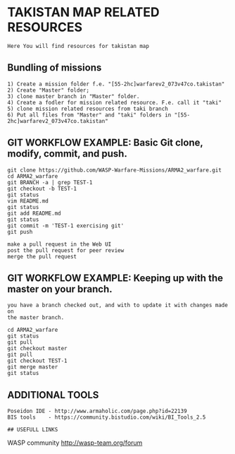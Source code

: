 # TAKISTAN MAP RELATED RESOURCES
```
Here You will find resources for takistan map
```
## Bundling of missions
```
1) Create a mission folder f.e. "[55-2hc]warfarev2_073v47co.takistan"
2) Create "Master" folder;
3) clone master branch in "Master" folder.  
4) Create a fodler for mission related resource. F.e. call it "taki"
5) clone mission related resources from taki branch
6) Put all files from "Master" and "taki" folders in "[55-2hc]warfarev2_073v47co.takistan"
```
## GIT WORKFLOW EXAMPLE: Basic Git clone, modify, commit, and push.
```
git clone https://github.com/WASP-Warfare-Missions/ARMA2_warfare.git
cd ARMA2_warfare
git BRANCH -a | grep TEST-1
git checkout -b TEST-1
git status
vim README.md
git status
git add README.md
git status
git commit -m 'TEST-1 exercising git'
git push

make a pull request in the Web UI
post the pull request for peer review
merge the pull request
```
## GIT WORKFLOW EXAMPLE: Keeping up with the master on your branch.
```
you have a branch checked out, and with to update it with changes made on
the master branch.

cd ARMA2_warfare
git status
git pull
git checkout master
git pull
git checkout TEST-1
git merge master
git status
```
## ADDITIONAL TOOLS
```
Poseidon IDE - http://www.armaholic.com/page.php?id=22139
BIS tools	 - https://community.bistudio.com/wiki/BI_Tools_2.5
```
```
## USEFULL LINKS
```
WASP community
http://wasp-team.org/forum